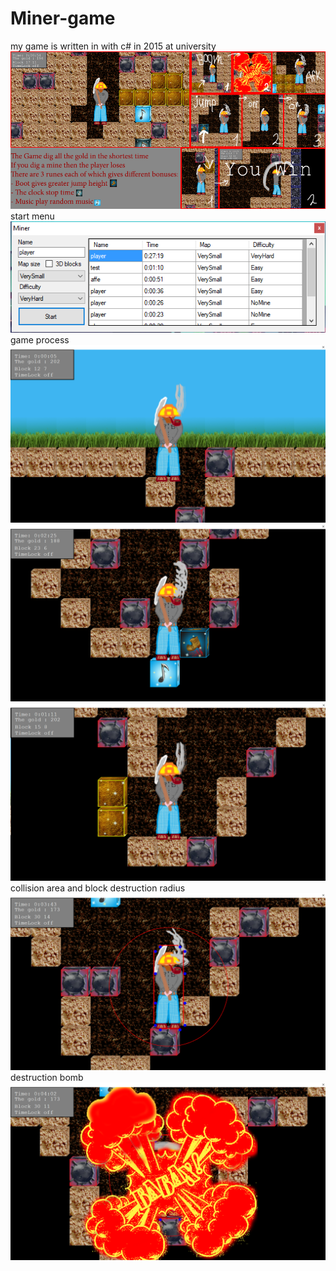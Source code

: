 # Miner-game
my game is written in with с# in 2015 at university
<br>
![alt text](Resources/Tutorial.png)
<br>
start menu
![alt text](image1.png)
<br>
game process
![alt text](image2.png)
<br>
![alt text](image3.png)
<br>
![alt text](image4.png)
<br>
collision area and block destruction radius
![alt text](image5.png)
<br>
destruction bomb
![alt text](image6.png)
